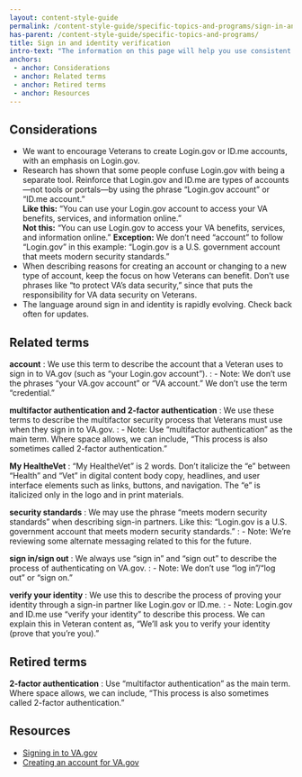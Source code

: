 ```yaml
---
layout: content-style-guide
permalink: /content-style-guide/specific-topics-and-programs/sign-in-and-identity-verification
has-parent: /content-style-guide/specific-topics-and-programs/
title: Sign in and identity verification
intro-text: "The information on this page will help you use consistent language about signing in to VA and verifying identity across communication channels."
anchors:
 - anchor: Considerations
 - anchor: Related terms
 - anchor: Retired terms
 - anchor: Resources
---
```


## Considerations

- We want to encourage Veterans to create Login.gov or ID.me accounts, with an emphasis on Login.gov. 
- Research has shown that some people confuse Login.gov with being a separate tool. Reinforce that Login.gov and ID.me are types of accounts—not tools or portals—by using the phrase “Login.gov account” or “ID.me account.”  
**Like this:** “You can use your Login.gov account to access your VA benefits, services, and information online.”  
**Not this:** “You can use Login.gov to access your VA benefits, services, and information online.”
  **Exception:** We don’t need “account” to follow “Login.gov” in this example: “Login.gov is a U.S. government account that meets modern security standards.” 
- When describing reasons for creating an account or changing to a new type of account, keep the focus on how Veterans can benefit. Don’t use phrases like “to protect VA’s data security,” since that puts the responsibility for VA data security on Veterans.  
- The language around sign in and identity is rapidly evolving. Check back often for updates. 

## Related terms

**account** 
: We use this term to describe the account that a Veteran uses to sign in to VA.gov (such as “your Login.gov account”). 
: - Note: We don’t use the phrases “your VA.gov account” or “VA account.” We don’t use the term “credential.” 
 
**multifactor authentication and 2-factor authentication**
: We use these terms to describe the multifactor security process that Veterans must use when they sign in to VA.gov. 
: - Note: Use “multifactor authentication” as the main term. Where space allows, we can include, “This process is also sometimes called 2-factor authentication.” 

**My HealtheVet** 
: “My HealtheVet” is 2 words. Don’t italicize the “e” between “Health” and “Vet” in digital content body copy, headlines, and user interface elements such as links, buttons, and navigation. The “e” is italicized only in the logo and in print materials. 
 
**security standards** 
: We may use the phrase “meets modern security standards” when describing sign-in partners. Like this: “Login.gov is a U.S. government account that meets modern security standards.” 
: - Note: We’re reviewing some alternate messaging related to this for the future. 

**sign in/sign out** 
: We always use “sign in” and “sign out” to describe the process of authenticating on VA.gov.
: - Note: We don’t use “log in”/“log out” or “sign on.” 

**verify your identity**
: We use this to describe the process of proving your identity through a sign-in partner like Login.gov or ID.me. 
: - Note: Login.gov and ID.me use “verify your identity” to describe this process. We can explain this in Veteran content as, “We’ll ask you to verify your identity (prove that you’re you).” 

## Retired terms

**2-factor authentication**
: Use “multifactor authentication” as the main term. Where space allows, we can include, “This process is also sometimes called 2-factor authentication.” 

## Resources

- [Signing in to VA.gov](https://www.va.gov/resources/signing-in-to-vagov/)
- [Creating an account for VA.gov](https://www.va.gov/resources/creating-an-account-for-vagov/)
